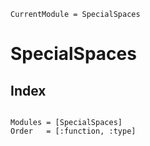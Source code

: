 ```@meta
CurrentModule = SpecialSpaces
```
# SpecialSpaces

## Index
```@index
```

```@autodocs
Modules = [SpecialSpaces]
Order   = [:function, :type]
```
